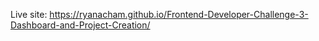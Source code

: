 Live site: https://ryanacham.github.io/Frontend-Developer-Challenge-3-Dashboard-and-Project-Creation/
